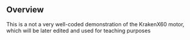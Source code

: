 ## Overview
This is a not a very well-coded demonstration of the KrakenX60 motor, which will be later edited and used for teaching purposes
